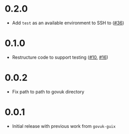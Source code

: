 # 0.2.0

* Add `test` as an available environment to SSH to ([#36](https://github.com/alphagov/govuk-connect/pull/36))

# 0.1.0

* Restructure code to support testing ([#10](https://github.com/alphagov/govuk-connect/pull/10), [#16](https://github.com/alphagov/govuk-connect/pull/16))

# 0.0.2

* Fix path to path to govuk directory

# 0.0.1

* Initial release with previous work from `govuk-guix`
